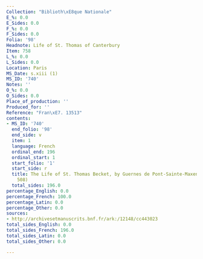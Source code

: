 ```yaml
---
Collection: "Biblioth\xE8que Nationale"
E_%: 0.0
E_Sides: 0.0
F_%: 0.0
F_Sides: 0.0
Folia: '98'
Headnote: Life of St. Thomas of Canterbury
Item: 758
L_%: 0.0
L_Sides: 0.0
Location: Paris
MS_Date: s.xiii (1)
MS_ID: '740'
Notes: ''
O_%: 0.0
O_Sides: 0.0
Place_of_production: ''
Produced_for: ''
Reference: "Fran\xE7. 13513"
contents:
- MS_ID: '740'
  end_folio: '98'
  end_side: v
  item: 1
  language: French
  ordinal_end: 196
  ordinal_start: 1
  start_folio: '1'
  start_side: r
  title: The Life of St. Thomas Becket, by Guernes de Pont-Sainte-Maxence (Dean no.
    508)
  total_sides: 196.0
percentage_English: 0.0
percentage_French: 100.0
percentage_Latin: 0.0
percentage_Other: 0.0
sources:
- http://archivesetmanuscrits.bnf.fr/ark:/12148/cc443023
total_sides_English: 0.0
total_sides_French: 196.0
total_sides_Latin: 0.0
total_sides_Other: 0.0

---
```


